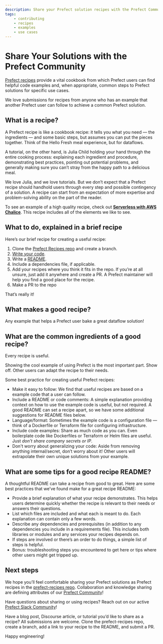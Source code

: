 ```yaml
---
description: Share your Prefect solution recipes with the Prefect Community.
tags:
    - contributing
    - recipes
    - examples
    - use cases
---
```


# Share Your Solutions with the Prefect Community

[Prefect recipes](https://github.com/PrefectHQ/prefect-recipes) provide a vital cookbook from which Prefect users can find helpful code examples and, when appropriate, common steps to Prefect solutions for specific use cases. 

We love submissions for recipes from anyone who has an example that another Prefect user can follow to achieve a common Prefect solution.

## What is a recipe?

A Prefect recipe is like a cookbook recipe: it tells you what you need &mdash; the ingredients &mdash; and some basic steps, but assumes you can put the pieces together. Think of the Hello Fresh meal experience, but for dataflows.

A tutorial, on the other hand, is Julia Child holding your hand through the entire cooking process: explaining each ingredient and procedure, demonstrating best practices, pointing out potential problems, and generally making sure you can’t stray from the happy path to a delicious meal.

We love Julia, and we love tutorials. But we don’t expect that a Prefect recipe should handhold users through every step and possible contingency of a solution. A recipe can start from an expectation of more expertise and problem-solving ability on the part of the reader.

To see an example of a high quality recipe, check out **[Serverless with AWS Chalice](https://github.com/PrefectHQ/prefect-recipes/tree/main/flows-advanced/serverless)**. This recipe includes all of the elements we like to see.

## What to do, explained in a brief recipe

Here’s our brief recipe for creating a useful recipe:

1. Clone the [Prefect Recipes repo](https://github.com/PrefectHQ/prefect-recipes) and create a branch.
2. [Write your code](#what-are-the-common-ingredients-of-a-good-recipe).
3. Write a [README](#what-are-some-tips-for-a-good-recipe-readme).
4. Include a dependencies file, if applicable.
5. Add your recipes where you think it fits in the repo. If you’re at all unsure, just add it anywhere and create a PR. A Prefect maintainer will help you find a good place for the recipe.  
6. Make a PR to the repo

That’s really it! 

## What makes a good recipe?

Any example that helps a Prefect user bake a great dataflow solution!

## What are the common ingredients of a good recipe?

Every recipe is useful.

Showing the cool example of using Prefect is the most important part. Show off. Other users can adapt the recipe to their needs. 

Some best practice for creating useful Prefect recipes:

- Make it easy to follow: We find that useful recipes are based on a example code that a user can follow.
- Include a README or code comments: A simple explanation providing context on how to use the example code is useful, but not required. A good README can set a recipe apart, so we have some additional suggestions for README files below.
- Language/format: Sometimes the example code is a configuration file &mdash; think of a Dockerfile or Terraform file for configuring infrastructure.
- Include code examples: Share as much code as you can. Even boilerplate code like Dockerfiles or Terraform or Helm files are useful. Just *don’t share company secrets or IP*.
- Don't worry about generalizing your code: Aside from removing anything internal/secret, don’t worry about it! Other users will extrapolate their own unique solutions from your example.

## What are some tips for a good recipe README?

A thoughtful README can take a recipe from good to great. Here are some best practices that we’ve found make for a great recipe README:

- Provide a brief explanation of what your recipe demonstrates. This helps users determine quickly whether the recipe is relevant to their needs or answers their questions.
- List which files are included and what each is meant to do. Each explanation can contain only a few words.
- Describe any dependencies and prerequisites (in addition to any dependencies you include in a requirements file). This includes both libraries or modules and any services your recipes depends on.
- If steps are involved or there’s an order to do things, a simple list of steps is helpful.
- Bonus: troubleshooting steps you encountered to get here or tips where other users might get tripped up.

## Next steps

We hope you’ll feel comfortable sharing your Prefect solutions as Prefect recipes in the [prefect-recipes repo](https://github.com/PrefectHQ/prefect-recipes#contributions). Collaboration and knowledge sharing are defining attributes of our [Prefect Community](https://www.prefect.io/slack)! 

Have questions about sharing or using recipes? Reach out on our active [Prefect Slack Community](https://www.prefect.io/slack)!

Have a blog post, Discourse article, or tutorial you’d like to share as a recipe? All submissions are welcome. Clone the prefect-recipes repo, create a branch, add a link to your recipe to the README, and submit a PR. 

Happy engineering!